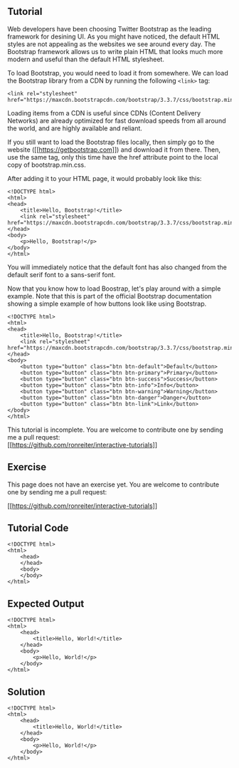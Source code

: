 Tutorial
--------

Web developers have been choosing Twitter Bootstrap as the leading framework for desining UI. As you might have
noticed, the default HTML styles are not appealing as the websites we see around every day. The Bootstrap framework
allows us to write plain HTML that looks much more modern and useful than the default HTML stylesheet.

To load Bootstrap, you would need to load it from somewhere. We can load the Bootstrap library from a CDN by running
the following `<link>` tag:

    <link rel="stylesheet" href="https://maxcdn.bootstrapcdn.com/bootstrap/3.3.7/css/bootstrap.min.css">

Loading items from a CDN is useful since CDNs (Content Delivery Networks) are already optimized for fast download
speeds from all around the world, and are highly available and reliant.

If you still want to load the Bootstrap files locally, then simply go to the website ([[https://getbootstrap.com]])
and download it from there. Then, use the same tag, only this time have the href attribute point to the local
copy of bootstrap.min.css.

After adding it to your HTML page, it would probably look like this:

    <!DOCTYPE html>
    <html>
    <head>
        <title>Hello, Bootstrap!</title>
        <link rel="stylesheet" href="https://maxcdn.bootstrapcdn.com/bootstrap/3.3.7/css/bootstrap.min.css">
    </head>
    <body>
        <p>Hello, Bootstrap!</p>
    </body>
    </html>
    
You will immediately notice that the default font has also changed from the default serif font to a sans-serif font.

Now that you know how to load Boostrap, let's play around with a simple example. Note that this is part of the 
official Bootstrap documentation showing a simple example of how buttons look like using Bootstrap.


    <!DOCTYPE html>
    <html>
    <head>
        <title>Hello, Bootstrap!</title>
        <link rel="stylesheet" href="https://maxcdn.bootstrapcdn.com/bootstrap/3.3.7/css/bootstrap.min.css">
    </head>
    <body>
        <button type="button" class="btn btn-default">Default</button>
        <button type="button" class="btn btn-primary">Primary</button>
        <button type="button" class="btn btn-success">Success</button>
        <button type="button" class="btn btn-info">Info</button>
        <button type="button" class="btn btn-warning">Warning</button>
        <button type="button" class="btn btn-danger">Danger</button>
        <button type="button" class="btn btn-link">Link</button>
    </body>
    </html>

This tutorial is incomplete. You are welcome to contribute one by sending me a pull request:  
[[https://github.com/ronreiter/interactive-tutorials]]


Exercise
--------

This page does not have an exercise yet. You are welcome to contribute one by sending me a pull request:

[[https://github.com/ronreiter/interactive-tutorials]]


Tutorial Code
-------------

    <!DOCTYPE html>
    <html>
        <head>
        </head>
        <body>
        </body>
    </html>
    
Expected Output
---------------

    <!DOCTYPE html>
    <html>
        <head>
            <title>Hello, World!</title>
        </head>
        <body>
            <p>Hello, World!</p>
        </body>
    </html>

Solution
--------

    <!DOCTYPE html>
    <html>
        <head>
            <title>Hello, World!</title>
        </head>
        <body>
            <p>Hello, World!</p>
        </body>
    </html>
